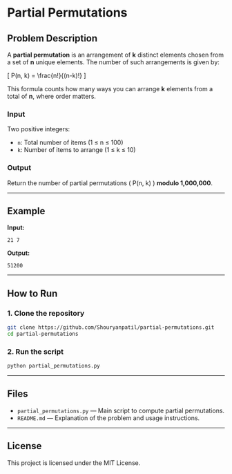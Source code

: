 # Partial Permutations

## Problem Description
A **partial permutation** is an arrangement of **k** distinct elements chosen from a set of **n** unique elements. The number of such arrangements is given by:

\[ P(n, k) = \frac{n!}{(n-k)!} \]

This formula counts how many ways you can arrange **k** elements from a total of **n**, where order matters.

### Input
Two positive integers:
- `n`: Total number of items (1 ≤ n ≤ 100)
- `k`: Number of items to arrange (1 ≤ k ≤ 10)

### Output
Return the number of partial permutations \( P(n, k) \) **modulo 1,000,000**.

---

## Example
**Input:**
```
21 7
```

**Output:**
```
51200
```

---

## How to Run

### 1. Clone the repository
```bash
git clone https://github.com/Shouryanpatil/partial-permutations.git
cd partial-permutations
```

### 2. Run the script
```bash
python partial_permutations.py
```

---

## Files
- `partial_permutations.py` — Main script to compute partial permutations.
- `README.md` — Explanation of the problem and usage instructions.

---



## License
This project is licensed under the MIT License.

